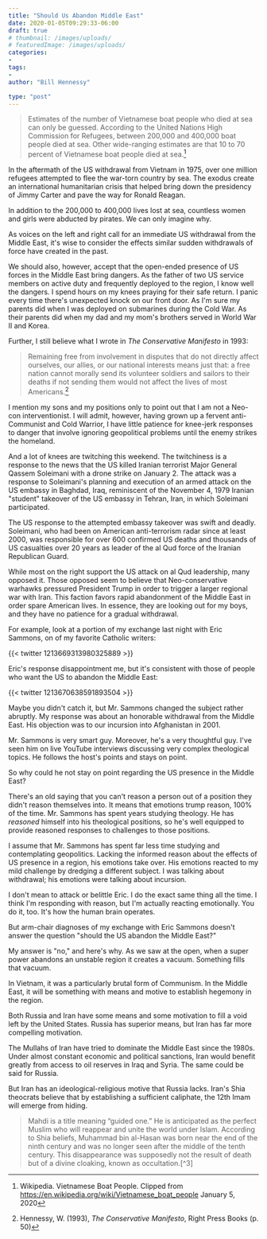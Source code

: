 ```yaml
---
title: "Should Us Abandon Middle East"
date: 2020-01-05T09:29:33-06:00
draft: true
# thumbnail: /images/uploads/
# featuredImage: /images/uploads/
categories:
-
tags:
-
author: "Bill Hennessy"

type: "post"
---
```


> Estimates of the number of Vietnamese boat people who died at sea can only be guessed. According to the United Nations High Commission for Refugees, between 200,000 and 400,000 boat people died at sea. Other wide-ranging estimates are that 10 to 70 percent of Vietnamese boat people died at sea.[^1]

In the aftermath of the US withdrawal from Vietnam in 1975, over one million refugees attempted to flee the war-torn country by sea. The exodus create an international humanitarian crisis that helped bring down the presidency of Jimmy Carter and pave the way for Ronald Reagan. 

In addition to the 200,000 to 400,000 lives lost at sea, countless women and girls were abducted by pirates. We can only imagine why. 

As voices on the left and right call for an immediate US withdrawal from the Middle East, it's wise to consider the effects similar sudden withdrawals of force have created in the past. 

We should also, however, accept that the open-ended presence of US forces in the Middle East bring dangers. As the father of two US service members on active duty and frequently deployed to the region, I know well the dangers. I spend hours on my knees praying for their safe return. I panic every time there's unexpected knock on our front door. As I'm sure my parents did when I was deployed on submarines during the Cold War. As their parents did when my dad and my mom's brothers served in World War II and Korea. 

Further, I still believe what I wrote in _The Conservative Manifesto_ in 1993:

> Remaining free from involvement in disputes that do not directly affect ourselves, our allies, or our national interests means just that: a free nation cannot morally send its volunteer soldiers and sailors to their deaths if not sending them would not affect the lives of most Americans.[^2]

I mention my sons and my positions only to point out that I am not a Neo-con interventionist. I will admit, however, having grown up a fervent anti-Communist and Cold Warrior, I have little patience for knee-jerk responses to danger that involve ignoring geopolitical problems until the enemy strikes the homeland. 

And a lot of knees are twitching this weekend. The twitchiness is a response to the news that the US killed Iranian terrorist Major General Qassem Soleimani with a drone strike on January 2. The attack was a response to Soleimani's planning and execution of an armed attack on the US embassy in Baghdad, Iraq, reminiscent of the November 4, 1979 Iranian "student" takeover of the US embassy in Tehran, Iran, in which Soleimani participated. 

The US response to the attempted embassy takeover was swift and deadly. Soleimani, who had been on American anti-terrorism radar since at least 2000, was responsible for over 600 confirmed US deaths and thousands of US casualties over 20 years as leader of the al Qud force of the Iranian Republican Guard. 

While most on the right support the US attack on al Qud leadership, many opposed it. Those opposed seem to believe that Neo-conservative warhawks pressured President Trump in order to trigger a larger regional war with Iran. This faction favors rapid abandonment of the Middle East in order spare American lives. In essence, they are looking out for my boys, and they have no patience for a gradual withdrawal. 

For example, look at a portion of my exchange last night with Eric Sammons, on of my favorite Catholic writers:

{{< twitter 1213669313980325889 >}}

Eric's response disappointment me, but it's consistent with those of people who want the US to abandon the Middle East:

{{< twitter 1213670638591893504 >}}

Maybe you didn't catch it, but Mr. Sammons changed the subject rather abruptly. My response was about an honorable withdrawal from the Middle East. His objection was to our incursion into Afghanistan in 2001. 

Mr. Sammons is very smart guy. Moreover, he's a very thoughtful guy. I've seen him on live YouTube interviews discussing very complex theological topics. He follows the host's points and stays on point. 

So why could he not stay on point regarding the US presence in the Middle East? 

There's an old saying that you can't reason a person out of a position they didn't reason themselves into. It means that emotions trump reason, 100% of the time. Mr. Sammons has spent years studying theology. He has _reasoned_ himself into his theological positions, so he's well equipped to provide reasoned responses to challenges to those positions. 

I assume that Mr. Sammons has spent far less time studying and contemplating geopolitics. Lacking the informed reason about the effects of US presence in a region, his emotions take over. His emotions reacted to my mild challenge by dredging a different subject. I was talking about withdrawal; his emotions were talking about incursion. 

I don't mean to attack or belittle Eric. I do the exact same thing all the time. I think I'm responding with reason, but I'm actually reacting emotionally. You do it, too. It's how the human brain operates. 

But arm-chair diagnoses of my exchange with Eric Sammons doesn't answer the question "should the US abandon the Middle East?" 

My answer is "no," and here's why. As we saw at the open, when a super power abandons an unstable region it creates a vacuum. Something fills that vacuum. 

In Vietnam, it was a particularly brutal form of Communism. In the Middle East, it will be something with means and motive to establish hegemony in the region. 

Both Russia and Iran have some means and some motivation to fill a void left by the United States. Russia has superior means, but Iran has far more compelling motivation. 

The Mullahs of Iran have tried to dominate the Middle East since the 1980s. Under almost constant economic and political sanctions, Iran would benefit greatly from access to oil reserves in Iraq and Syria. The same could be said for Russia.

But Iran has an ideological-religious motive that Russia lacks. Iran's Shia theocrats believe that by establishing a sufficient caliphate, the 12th Imam will emerge from hiding. 

> Mahdi is a title meaning “guided one.” He is anticipated as the perfect Muslim who will reappear and unite the world under Islam. According to Shia beliefs, Muhammad bin al-Hasan was born near the end of the ninth century and was no longer seen after the middle of the tenth century. This disappearance was supposedly not the result of death but of a divine cloaking, known as occultation.[^3]


[^1]: Wikipedia. Vietnamese Boat People. Clipped from https://en.wikipedia.org/wiki/Vietnamese_boat_people January 5, 2020
[^2]: Hennessy, W. (1993), _The Conservative Manifesto_, Right Press Books (p. 50)